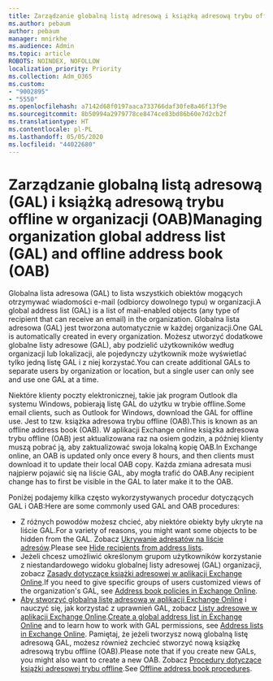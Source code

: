 ```yaml
---
title: Zarządzanie globalną listą adresową i książką adresową trybu offline w organizacji
ms.author: pebaum
author: pebaum
manager: mnirkhe
ms.audience: Admin
ms.topic: article
ROBOTS: NOINDEX, NOFOLLOW
localization_priority: Priority
ms.collection: Adm_O365
ms.custom:
- "9002895"
- "5550"
ms.openlocfilehash: a7142d68f0197aaca733766daf30fe8a46f13f9e
ms.sourcegitcommit: 8b50994a2979778ce8474ce83bd86b60e7d2cb2f
ms.translationtype: HT
ms.contentlocale: pl-PL
ms.lasthandoff: 05/05/2020
ms.locfileid: "44022680"
---
```

# <a name="managing-organization-global-address-list-gal-and-offline-address-book-oab"></a><span data-ttu-id="63ae9-102">Zarządzanie globalną listą adresową (GAL) i książką adresową trybu offline w organizacji (OAB)</span><span class="sxs-lookup"><span data-stu-id="63ae9-102">Managing organization global address list (GAL) and offline address book (OAB)</span></span>

<span data-ttu-id="63ae9-103">Globalna lista adresowa (GAL) to lista wszystkich obiektów mogących otrzymywać wiadomości e-mail (odbiorcy dowolnego typu) w organizacji.</span><span class="sxs-lookup"><span data-stu-id="63ae9-103">A global address list (GAL) is a list of mail-enabled objects (any type of recipient that can receive an email) in the organization.</span></span> <span data-ttu-id="63ae9-104">Globalna lista adresowa (GAL) jest tworzona automatycznie w każdej organizacji.</span><span class="sxs-lookup"><span data-stu-id="63ae9-104">One GAL is automatically created in every organization.</span></span> <span data-ttu-id="63ae9-105">Możesz utworzyć dodatkowe globalne listy adresowe (GAL), aby podzielić użytkowników według organizacji lub lokalizacji, ale pojedynczy użytkownik może wyświetlać tylko jedną listę GAL i z niej korzystać.</span><span class="sxs-lookup"><span data-stu-id="63ae9-105">You can create additional GALs to separate users by organization or location, but a single user can only see and use one GAL at a time.</span></span>

<span data-ttu-id="63ae9-106">Niektóre klienty poczty elektronicznej, takie jak program Outlook dla systemu Windows, pobierają listę GAL do użytku w trybie offline.</span><span class="sxs-lookup"><span data-stu-id="63ae9-106">Some email clients, such as Outlook for Windows, download the GAL for offline use.</span></span> <span data-ttu-id="63ae9-107">Jest to tzw. książka adresowa trybu offline (OAB).</span><span class="sxs-lookup"><span data-stu-id="63ae9-107">This is known as an offline address book (OAB).</span></span> <span data-ttu-id="63ae9-108">W aplikacji Exchange online książka adresowa trybu offline (OAB) jest aktualizowana raz na osiem godzin, a później klienty muszą pobrać ją, aby zaktualizować swoja lokalną kopię OAB.</span><span class="sxs-lookup"><span data-stu-id="63ae9-108">In Exchange online, an OAB is updated only once every 8 hours, and then clients must download it to update their local OAB copy.</span></span> <span data-ttu-id="63ae9-109">Każda zmiana adresata musi najpierw pojawić się na liście GAL, aby mogła trafić do OAB.</span><span class="sxs-lookup"><span data-stu-id="63ae9-109">Any recipient change has to first be visible in the GAL to later make it to the OAB.</span></span>

<span data-ttu-id="63ae9-110">Poniżej podajemy kilka często wykorzystywanych procedur dotyczących GAL i OAB:</span><span class="sxs-lookup"><span data-stu-id="63ae9-110">Here are some commonly used GAL and OAB procedures:</span></span>

- <span data-ttu-id="63ae9-111">Z różnych powodów możesz chcieć, aby niektóre obiekty były ukryte na liście GAL.</span><span class="sxs-lookup"><span data-stu-id="63ae9-111">For a variety of reasons, you might want some objects to be hidden from the GAL.</span></span> <span data-ttu-id="63ae9-112">Zobacz [Ukrywanie adresatów na liście adresów](https://docs.microsoft.com/exchange/address-books/address-lists/manage-address-lists#hide-recipients-from-address-lists).</span><span class="sxs-lookup"><span data-stu-id="63ae9-112">Please see [Hide recipients from address lists](https://docs.microsoft.com/exchange/address-books/address-lists/manage-address-lists#hide-recipients-from-address-lists).</span></span>
- <span data-ttu-id="63ae9-113">Jeżeli chcesz umożliwić określonym grupom użytkowników korzystanie z niestandardowego widoku globalnej listy adresowej (GAL) organizacji, zobacz [Zasady dotyczące książki adresowej w aplikacji Exchange Online](https://docs.microsoft.com/exchange/address-books/address-book-policies/address-book-policies).</span><span class="sxs-lookup"><span data-stu-id="63ae9-113">If you need to give specific groups of users customized views of the organization's GAL, see [Address book policies in Exchange Online](https://docs.microsoft.com/exchange/address-books/address-book-policies/address-book-policies).</span></span>
- <span data-ttu-id="63ae9-114">[Aby stworzyć globalną listę adresową w aplikacji Exchange Online](https://docs.microsoft.com/exchange/address-books/address-lists/create-global-address-list) i nauczyć się, jak korzystać z uprawnień GAL, zobacz [Listy adresowe w aplikacji Exchange Online](https://docs.microsoft.com/exchange/address-books/address-lists/address-lists).</span><span class="sxs-lookup"><span data-stu-id="63ae9-114">[Create a global address list in Exchange Online](https://docs.microsoft.com/exchange/address-books/address-lists/create-global-address-list) and to learn how to work with GAL permissions, see [Address lists in Exchange Online](https://docs.microsoft.com/exchange/address-books/address-lists/address-lists).</span></span> <span data-ttu-id="63ae9-115">Pamiętaj, że jeżeli tworzysz nową globalną listę adresową GAL, możesz również zechcieć stworzyć nową książkę adresową trybu offline (OAB).</span><span class="sxs-lookup"><span data-stu-id="63ae9-115">Please note that if you create new GALs, you might also want to create a new OAB.</span></span> <span data-ttu-id="63ae9-116">Zobacz [Procedury dotyczące książki adresowej trybu offline](https://docs.microsoft.com/exchange/address-books/offline-address-books/offline-address-book-procedures).</span><span class="sxs-lookup"><span data-stu-id="63ae9-116">See [Offline address book procedures](https://docs.microsoft.com/exchange/address-books/offline-address-books/offline-address-book-procedures).</span></span>
